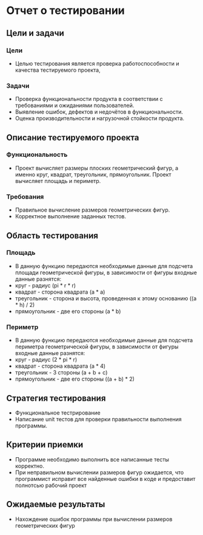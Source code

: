 # **Отчет о тестировании**
## **Цели и задачи**
### **Цели**
- Целью тестирования является проверка работоспособности и качества тестируемого проекта,

### **Задачи**
- Проверка функциональности продукта в соответствии с требованиями и ожиданиями пользователей.
- Выявление ошибок, дефектов и недочётов в функциональности.
- Оценка производительности и нагрузочной стойкости продукта.

## **Описание тестируемого проекта**
### **Функциональность**
- Проект вычисляет размеры плоских геометрический фигур, а именно круг, квадрат, треугольник, прямоугольник. Проект вычисляет площадь и периметр.

### **Требования**
- Правильное вычисление размеров геометрических фигур. 
- Корректное выполнение заданных тестов.

## **Область тестирования**
### **Площадь**
- В данную функцию передаются необходимые данные для подсчета площади геометрической фигуры, в зависимости от фигуры входные данные разнятся:
 - круг - радиус (pi * r * r)
 - квадрат - сторона квадрата (a * a)
 - треугольник - сторона и высота, проведенная к этому основанию ((a * h) / 2)
 - прямоугольник - две его стороны (a * b)

### **Периметр**
- В данную функцию передаются необходимые данные для подсчета периметра геометрической фигуры, в зависимости от фигуры входные данные разнятся:
 -  круг - радиус (2  * pi * r)
 - квадрат - сторона квадрата (a * 4)
 - треугольник - 3 стороны (a + b + c)
 - прямоугольник - две его стороны ((a + b) * 2)
 
## **Стратегия тестирования**
- Функциональное тестрирование
 - Написание unit тестов для проверки правильности выполнения программы.

## **Критерии приемки**
- Программе необходимо выполнить все написанные тесты корректно.
- При неправильном вычислении размеров фигур ожидается, что программист исправит все найденные ошибки в коде и предоставит полнотсью рабочий проект

## **Ожидаемые результаты**
- Нахождение ошибок программы при вычислении размеров геометрических фигур
